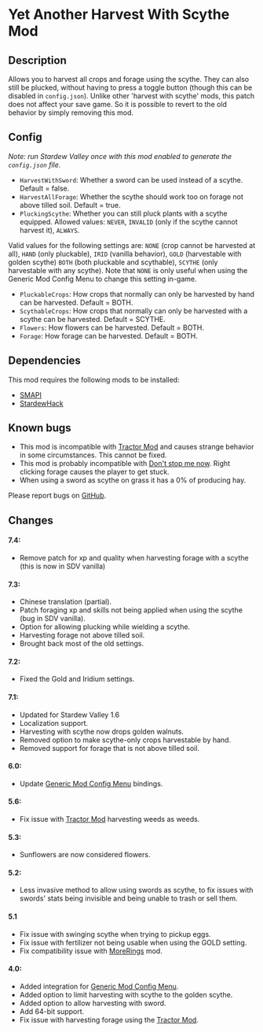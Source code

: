 # Yet Another Harvest With Scythe Mod

## Description
Allows you to harvest all crops and forage using the scythe. They can also still be plucked, without having to press a toggle button (though this can be disabled in `config.json`). Unlike other 'harvest with scythe' mods, this patch does not affect your save game. So it is possible to revert to the old behavior by simply removing this mod.

## Config
*Note: run Stardew Valley once with this mod enabled to generate the `config.json` file.*

* `HarvestWithSword`: Whether a sword can be used instead of a scythe. Default = false.
* `HarvestAllForage`: Whether the scythe should work too on forage not above tilled soil. Default = true.
* `PluckingScythe`: Whether you can still pluck plants with a scythe equipped. Allowed values: `NEVER`, `INVALID` (only if the scythe cannot harvest it), `ALWAYS`.

Valid values for the following settings are: `NONE` (crop cannot be harvested at all), `HAND` (only pluckable), `IRID` (vanilla behavior), `GOLD` (harvestable with golden scythe) `BOTH` (both pluckable and scythable), `SCYTHE` (only harvestable with any scythe).
Note that `NONE` is only useful when using the Generic Mod Config Menu to change this setting in-game.

* `PluckableCrops`: How crops that normally can only be harvested by hand can be harvested. Default = BOTH.
* `ScythableCrops`: How crops that normally can only be harvested with a scythe can be harvested. Default = SCYTHE.
* `Flowers`: How flowers can be harvested. Default = BOTH.
* `Forage`:  How forage can be harvested. Default = BOTH.

## Dependencies
This mod requires the following mods to be installed:

* [SMAPI](https://www.nexusmods.com/stardewvalley/mods/2400)
* [StardewHack](https://www.nexusmods.com/stardewvalley/mods/3213)

## Known bugs
* This mod is incompatible with [Tractor Mod](https://www.nexusmods.com/stardewvalley/mods/1401) and causes strange behavior in some circumstances. This cannot be fixed.
* This mod is probably incompatible with [Don't stop me now](https://www.nexusmods.com/stardewvalley/mods/10941). Right clicking forage causes the player to get stuck.
* When using a sword as scythe on grass it has a 0% of producing hay.

Please report bugs on [GitHub](https://github.com/bcmpinc/StardewHack/issues).

## Changes
#### 7.4:
* Remove patch for xp and quality when harvesting forage with a scythe (this is now in SDV vanilla)

#### 7.3:
* Chinese translation (partial).
* Patch foraging xp and skills not being applied when using the scythe (bug in SDV vanilla).
* Option for allowing plucking while wielding a scythe.
* Harvesting forage not above tilled soil.
* Brought back most of the old settings.

#### 7.2:
* Fixed the Gold and Iridium settings.

#### 7.1:
* Updated for Stardew Valley 1.6
* Localization support.
* Harvesting with scythe now drops golden walnuts.
* Removed option to make scythe-only crops harvestable by hand.
* Removed support for forage that is not above tilled soil.

#### 6.0:
* Update [Generic Mod Config Menu](https://www.nexusmods.com/stardewvalley/mods/5098) bindings.

#### 5.6:
* Fix issue with [Tractor Mod](https://www.nexusmods.com/stardewvalley/mods/1401) harvesting weeds as weeds.

#### 5.3:
* Sunflowers are now considered flowers.

#### 5.2:
* Less invasive method to allow using swords as scythe, to fix issues with swords' stats being invisible and being unable to trash or sell them.

#### 5.1
* Fix issue with swinging scythe when trying to pickup eggs.
* Fix issue with fertilizer not being usable when using the GOLD setting.
* Fix compatibility issue with [MoreRings](https://www.nexusmods.com/stardewvalley/mods/2054) mod.

#### 4.0:
* Added integration for [Generic Mod Config Menu](https://www.nexusmods.com/stardewvalley/mods/5098).
* Added option to limit harvesting with scythe to the golden scythe.
* Added option to allow harvesting with sword.
* Add 64-bit support.
* Fix issue with harvesting forage using the [Tractor Mod](https://www.nexusmods.com/stardewvalley/mods/1401).

